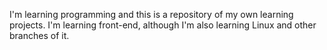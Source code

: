 I'm learning programming and this is a repository of my own learning projects. I'm learning front-end, although I'm also learning Linux and other branches of it.

